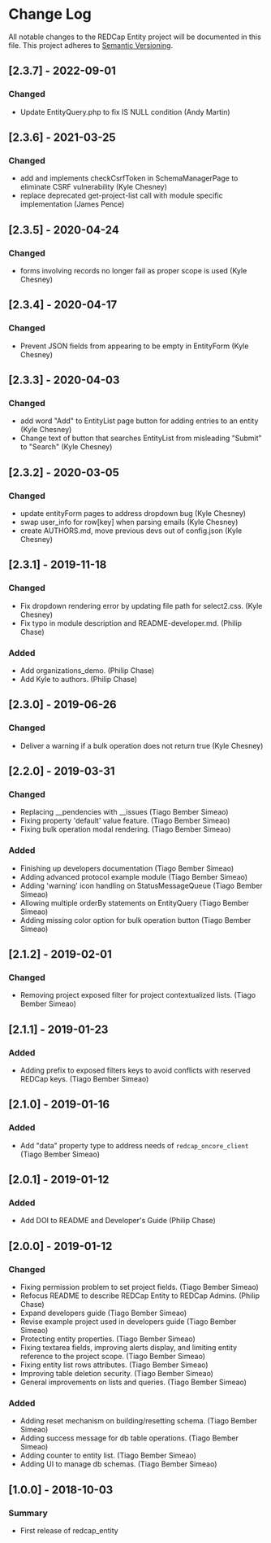 # Change Log
All notable changes to the REDCap Entity project will be documented in this file.
This project adheres to [Semantic Versioning](http://semver.org/).


## [2.3.7] - 2022-09-01
### Changed
- Update EntityQuery.php to fix IS NULL condition (Andy Martin)


## [2.3.6] - 2021-03-25
### Changed
- add and implements checkCsrfToken in SchemaManagerPage to eliminate CSRF vulnerability (Kyle Chesney)
- replace deprecated get-project-list call with module specific implementation (James Pence)


## [2.3.5] - 2020-04-24
### Changed
- forms involving records no longer fail as proper scope is used (Kyle Chesney)


## [2.3.4] - 2020-04-17
### Changed
- Prevent JSON fields from appearing to be empty in EntityForm (Kyle Chesney)


## [2.3.3] - 2020-04-03
### Changed
- add word "Add" to EntityList page button for adding entries to an entity (Kyle Chesney)
- Change text of button that searches EntityList from misleading "Submit" to "Search" (Kyle Chesney)


## [2.3.2] - 2020-03-05
### Changed
- update entityForm pages to address dropdown bug (Kyle Chesney)
- swap user_info for row[key] when parsing emails (Kyle Chesney)
- create AUTHORS.md, move previous devs out of config.json (Kyle Chesney)


## [2.3.1] - 2019-11-18
### Changed
- Fix dropdown rendering error by updating file path for select2.css. (Kyle Chesney)
- Fix typo in module description and README-developer.md. (Philip Chase)

### Added
- Add organizations_demo. (Philip Chase)
- Add Kyle to authors. (Philip Chase)


## [2.3.0] - 2019-06-26
### Changed
- Deliver a warning if a bulk operation does not return true (Kyle Chesney)


## [2.2.0] - 2019-03-31
### Changed
- Replacing __pendencies with __issues (Tiago Bember Simeao)
- Fixing property 'default' value feature. (Tiago Bember Simeao)
- Fixing bulk operation modal rendering. (Tiago Bember Simeao)

### Added
- Finishing up developers documentation (Tiago Bember Simeao)
- Adding advanced protocol example module (Tiago Bember Simeao)
- Adding 'warning' icon handling on StatusMessageQueue (Tiago Bember Simeao)
- Allowing multiple orderBy statements on EntityQuery (Tiago Bember Simeao)
- Adding missing color option for bulk operation button (Tiago Bember Simeao)


## [2.1.2] - 2019-02-01
### Changed
- Removing project exposed filter for project contextualized lists. (Tiago Bember Simeao)


## [2.1.1] - 2019-01-23
### Added
- Adding prefix to exposed filters keys to avoid conflicts with reserved REDCap keys. (Tiago Bember Simeao)


## [2.1.0] - 2019-01-16
### Added
- Add "data" property type to address needs of `redcap_oncore_client` (Tiago Bember Simeao)


## [2.0.1] - 2019-01-12
### Added
- Add DOI to README and Developer's Guide (Philip Chase)


## [2.0.0] - 2019-01-12
### Changed
- Fixing permission problem to set project fields. (Tiago Bember Simeao)
- Refocus README to describe REDCap Entity to REDCap Admins. (Philip Chase)
- Expand developers guide (Tiago Bember Simeao)
- Revise example project used in developers guide (Tiago Bember Simeao)
- Protecting entity properties. (Tiago Bember Simeao)
- Fixing textarea fields, improving alerts display, and limiting entity reference to the project scope. (Tiago Bember Simeao)
- Fixing entity list rows attributes. (Tiago Bember Simeao)
- Improving table deletion security. (Tiago Bember Simeao)
- General improvements on lists and queries. (Tiago Bember Simeao)

### Added
- Adding reset mechanism on building/resetting schema. (Tiago Bember Simeao)
- Adding success message for db table operations. (Tiago Bember Simeao)
- Adding counter to entity list. (Tiago Bember Simeao)
- Adding UI to manage db schemas. (Tiago Bember Simeao)


## [1.0.0] - 2018-10-03
### Summary
 - First release of redcap_entity
